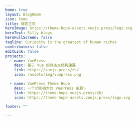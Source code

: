 ```yaml
---
home: true
layout: BlogHome
icon: home
title: 博客主页
heroImage: https://theme-hope-assets.vuejs.press/logo.svg
heroText: Silly blogs
heroFullScreen: false
tagline: Curiosity is the greatest of human riches
contributors: false
editLink: false
projects:
  - name: VuePress
    desc: 基于 Vue 的静态文档构建器
    link: https://vuejs.press/zh/
    icon: /assets/img/vuepress.png

  - name: VuePress Theme Hope
    desc: 一个功能强大的 VuePress 主题✨
    link: https://theme-hope.vuejs.press/zh/
    icon: https://theme-hope-assets.vuejs.press/logo.svg

footer: ""

---
```


